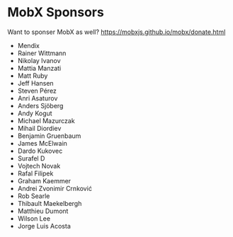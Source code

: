MobX Sponsors
===========

Want to sponser MobX as well? https://mobxjs.github.io/mobx/donate.html

* Mendix
* Rainer Wittmann
* Nikolay Ivanov
* Mattia Manzati
* Matt Ruby
* Jeff Hansen
* Steven Pérez
* Anri Asaturov
* Anders Sjöberg
* Andy Kogut
* Michael Mazurczak
* Mihail Diordiev
* Benjamin Gruenbaum
* James McElwain
* Dardo Kukovec
* Surafel D
* Vojtech Novak
* Rafal Filipek
* Graham Kaemmer
* Andrei Zvonimir Crnković
* Rob Searle
* Thibault Maekelbergh
* Matthieu Dumont
* Wilson Lee
* Jorge Luis Acosta